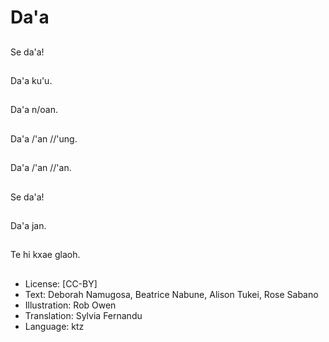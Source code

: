 # Da'a

##
Se da'a!

##
Da'a ku'u.

##
Da'a n/oan.

##
Da'a /'an //'ung.

##
Da'a /'an //'an.

##
Se da'a!

##
Da'a jan.

##
Te hi kxae glaoh.

##
* License: [CC-BY]
* Text: Deborah Namugosa, Beatrice Nabune, Alison Tukei, Rose Sabano
* Illustration: Rob Owen
* Translation: Sylvia Fernandu
* Language: ktz
